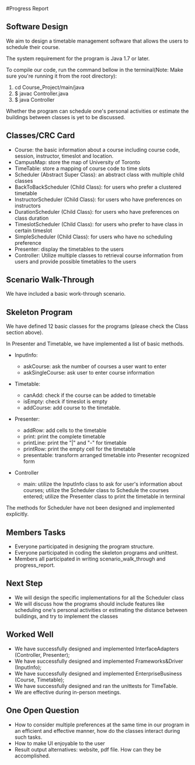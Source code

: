 #Progress Report

## Software Design
We aim to design a timetable management software that allows the users to schedule their course.

The system requirement for the program is Java 1.7 or later.

To compile our code, run the command bellow in the terminal(Note: Make sure you're running it from the root directory):

1. cd Course_Project/main/java
2. $ javac Controller.java
3. $ java Controller

Whether the program can schedule one's personal activities or estimate the buildings between classes is yet to be discussed.

## Classes/CRC Card
- Course: the basic information about a course including course code, session, instructor, timeslot and location.
- CampusMap: store the map of University of Toronto
- TimeTable: store a mapping of course code to time slots
- Scheduler (Abstract Super Class): an abstract class with multiple child classes
- BackToBackScheduler (Child Class): for users who prefer a clustered timetable
- InstructorScheduler (Child Class): for users who have preferences on instructors
- DurationScheduler (Child Class): for users who have preferences on class duration
- TimeslotScheduler (Child Class): for users who prefer to have class in certain timeslot
- SimpleScheduler (Child Class): for users who have no scheduling preference
- Presenter: display the timetables to the users
- Controller: Utilize multiple classes to retrieval course information from users and provide possible timetables to the users

## Scenario Walk-Through
We have included a basic work-through scenario.


## Skeleton Program
We have defined 12 basic classes for the programs (please check the Class section above).

In Presenter and Timetable, we have implemented a list of basic methods.

- InputInfo:
    - askCourse: ask the number of courses a user want to enter
    - askSingleCourse: ask user to enter course information

- Timetable:
    - canAdd: check if the course can be added to timetable
    - isEmpty: check if timeslot is empty
    - addCourse: add course to the timetable.

- Presenter:
    - addRow: add cells to the timetable
    - print: print the complete timetable
    - printLine: print the "|" and "-" for timetable
    - printRow: print the empty cell for the timetable
    - presentable: transform arranged timetable into Presenter recognized form

- Controller
    - main: utilize the InputInfo class to ask for user's information about courses; utilize the Scheduler class to Schedule the courses entered;
      utilize the Presenter class to print the timetable in terminal

The methods for Scheduler have not been designed and implemented explicitly.

## Members Tasks
- Everyone participated in designing the program structure.
- Everyone participated in coding the skeleton programs and unittest.
- Members all participated in writing scenario_walk_through and progress_report.

## Next Step
- We will design the specific implementations for all the Scheduler class
- We will discuss how the programs should include features like scheduling one's personal activities or estimating the
  distance between buildings, and try to implement the classes

## Worked Well
- We have successfully designed and implemented InterfaceAdapters (Controller, Presenter);
- We have successfully designed and implemented Frameworks&Driver (InputInfo);
- We have successfully designed and implemented EnterpriseBusiness (Course, Timetable);
- We have successfully designed and ran the unittests for TimeTable.
- We are effective during in-person meetings.

## One Open Question
- How to consider multiple preferences at the same time in our program in an efficient and effective manner, how do the
  classes interact during such tasks.
- How to make UI enjoyable to the user
- Result output alternatives: website, pdf file. How can they be accomplished.
